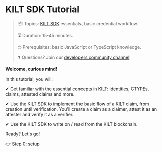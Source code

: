 # KILT SDK Tutorial

> 📦 Topics: [KILT SDK][sdk-js] essentials, basic credential workflow.
> 
> ⏳ Duration: 15-45 minutes.
> 
> 🤓 Prerequisites: basic JavaScript or TypeScript knowledge.
> 
> ❓ Questions? Join our [developers community channel][cmy-channel]!

**Welcome, curious mind!**

In this tutorial, you will:

✔ Get familiar with the essential concepts in KILT: identities, CTYPEs, claims, attested claims and more.

✔ Use the KILT SDK to implement the basic flow of a KILT claim, from creation until verification. You'll create a claim as a <span class="label-role claimer">claimer</span>, attest it as an <span class="label-role attester">attester</span> and verify it as a <span class="label-role verifier">verifier</span>.

✔ Use the KILT SDK to write on / read from the KILT blockchain.

Ready? Let's go!

👉 [Step 0: setup](https://kiltprotocol.github.io/kilt-workshop-101/#/setup)

[sdk-js]: https://kiltprotocol.github.io/kilt-workshop-101/#/
[cmy-channel]: https://riot.im/app/#/room/#kilt-general:matrix.org

